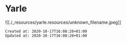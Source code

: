 # Yarle

![[./_resources/yarle.resources/unknown_filename.jpeg]]

    Created at: 2020-10-17T16:08:28+01:00
    Updated at: 2020-10-17T16:08:28+01:00


